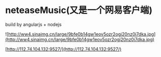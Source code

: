 # neteaseMusic(又是一个网易客户端)

build by angularjs + nodejs

![http://ww4.sinaimg.cn/large/9bfe0b14gw1eov5ozr2ogj20nz0i7dka.jpg](http://ww4.sinaimg.cn/large/9bfe0b14gw1eov5ozr2ogj20nz0i7dka.jpg)

[http://112.74.104.132:9527/](http://112.74.104.132:9527/)
